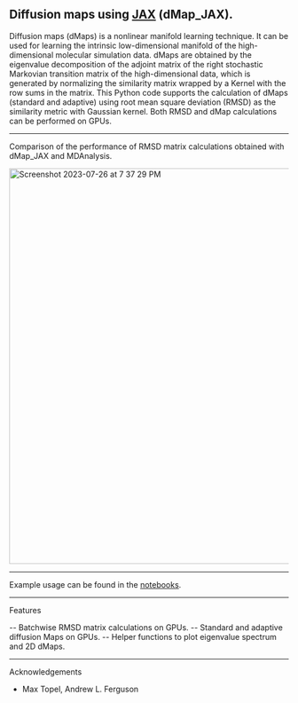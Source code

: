 Diffusion maps using [JAX](https://github.com/google/jax) (dMap_JAX).
--
Diffusion maps (dMaps) is a nonlinear manifold learning technique. It can be used for learning the intrinsic low-dimensional manifold of the high-dimensional molecular simulation data. dMaps are obtained by the eigenvalue decomposition of the adjoint matrix of the right stochastic Markovian transition matrix of the high-dimensional data, which is generated by normalizing the similarity matrix wrapped by a Kernel with the row sums in the matrix. This Python code supports the calculation of dMaps (standard and adaptive) using root mean square deviation (RMSD) as the similarity metric with Gaussian kernel. Both RMSD and dMap calculations can be performed on GPUs.

-----
Comparison of the performance of RMSD matrix calculations obtained with dMap_JAX and MDAnalysis.

<img width="713" alt="Screenshot 2023-07-26 at 7 37 29 PM" src="https://github.com/sivadasetty/dMap_JAX/assets/38693318/7d1e79c9-9bac-4fe2-886e-ca557e9fb470">

-----

Example usage can be found in the [notebooks](examples).


-----

Features

-- Batchwise RMSD matrix calculations on GPUs.
-- Standard and adaptive diffusion Maps on GPUs.
-- Helper functions to plot eigenvalue spectrum and 2D dMaps.

-----

Acknowledgements

- Max Topel, Andrew L. Ferguson
